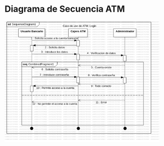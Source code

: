 # Diagrama de Secuencia ATM


<img src="https://github.com/GermanOjeda/Tarea-ETS/blob/main/Diagramas%20de%20secuencia/Secuencia%20atm/img/atm.png?raw=true">